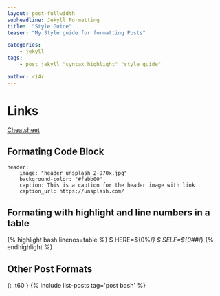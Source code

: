 ```yaml
---
layout: post-fullwidth
subheadline: Jekyll Formatting
title:  "Style Guide"
teaser: "My Style guide for formatting Posts"

categories:
    - jekyll
tags:
    - post jekyll "syntax highlight" "style guide"

author: r14r
---
```

# Links
[Cheatsheet](https://github.com/adam-p/markdown-here/wiki/Markdown-Cheatsheet "Markdown-Cheatsheet")

## Formating Code Block
~~~
header:
    image: "header_unsplash_2-970x.jpg"
    background-color: "#fabb00"
    caption: This is a caption for the header image with link
    caption_url: https://unsplash.com/
~~~

## Formating with highlight and line numbers in a table
{% highlight bash linenos=table %}
$ HERE=${0%/*}
$ SELF=${0##*/}
{% endhighlight %}

## Other Post Formats

{: .t60 }
{% include list-posts tag='post bash' %}

</div>
